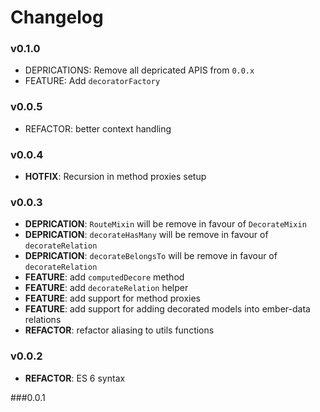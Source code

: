 # Changelog

### v0.1.0
- DEPRICATIONS: Remove all depricated APIS from `0.0.x`
- FEATURE: Add `decoratorFactory`

### v0.0.5
- REFACTOR: better context handling

### v0.0.4
- **HOTFIX**: Recursion in method proxies setup

### v0.0.3
- **DEPRICATION**: `RouteMixin` will be remove in favour of `DecorateMixin`
- **DEPRICATION**: `decorateHasMany` will be remove in favour of `decorateRelation`
- **DEPRICATION**: `decorateBelongsTo` will be remove in favour of `decorateRelation`
- **FEATURE**: add `computedDecore` method
- **FEATURE**: add `decorateRelation` helper
- **FEATURE**: add support for method proxies
- **FEATURE**: add support for adding decorated models into ember-data relations
- **REFACTOR**: refactor aliasing to utils functions

### v0.0.2
- **REFACTOR**: ES 6 syntax

###0.0.1

